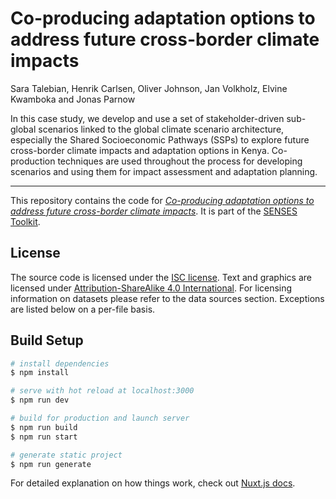 # Co-producing adaptation options to address future cross-border climate impacts

Sara Talebian, Henrik Carlsen, Oliver Johnson, Jan Volkholz, Elvine Kwamboka and Jonas Parnow

In this case study, we develop and use a set of stakeholder-driven sub-global scenarios linked to the global climate scenario architecture, especially the Shared Socioeconomic Pathways (SSPs) to explore future cross-border climate impacts and adaptation options in Kenya. Co-production techniques are used throughout the process for developing scenarios and using them for impact assessment and adaptation planning.

---

This repository contains the code for [*Co-producing adaptation options to address future cross-border climate impacts*](https://climatescenarios.org/kenya/). It is part of the [SENSES Toolkit](https://climatescenarios.org/).

## License

The source code is licensed under the [ISC license](LICENSE.md). Text and graphics are licensed under [Attribution-ShareAlike 4.0 International](https://creativecommons.org/licenses/by-sa/4.0/). For licensing information on datasets please refer to the data sources section. Exceptions are listed below on a per-file basis.

## Build Setup

```bash
# install dependencies
$ npm install

# serve with hot reload at localhost:3000
$ npm run dev

# build for production and launch server
$ npm run build
$ npm run start

# generate static project
$ npm run generate
```

For detailed explanation on how things work, check out [Nuxt.js docs](https://nuxtjs.org).
